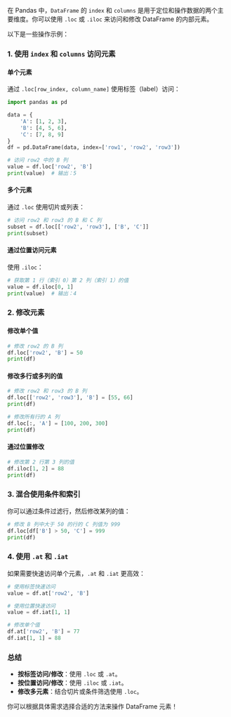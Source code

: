 在 Pandas 中，`DataFrame` 的 `index` 和 `columns` 是用于定位和操作数据的两个主要维度。你可以使用 `.loc` 或 `.iloc` 来访问和修改 DataFrame 的内部元素。

以下是一些操作示例：

### 1. **使用 `index` 和 `columns` 访问元素**
#### 单个元素
通过 `.loc[row_index, column_name]` 使用标签（label）访问：
```python
import pandas as pd

data = {
    'A': [1, 2, 3],
    'B': [4, 5, 6],
    'C': [7, 8, 9]
}
df = pd.DataFrame(data, index=['row1', 'row2', 'row3'])

# 访问 row2 中的 B 列
value = df.loc['row2', 'B']
print(value)  # 输出：5
```

#### 多个元素
通过 `.loc` 使用切片或列表：
```python
# 访问 row2 和 row3 的 B 和 C 列
subset = df.loc[['row2', 'row3'], ['B', 'C']]
print(subset)
```

#### 通过位置访问元素
使用 `.iloc`：
```python
# 获取第 1 行（索引 0）第 2 列（索引 1）的值
value = df.iloc[0, 1]
print(value)  # 输出：4
```

### 2. **修改元素**
#### 修改单个值
```python
# 修改 row2 的 B 列
df.loc['row2', 'B'] = 50
print(df)
```

#### 修改多行或多列的值
```python
# 修改 row2 和 row3 的 B 列
df.loc[['row2', 'row3'], 'B'] = [55, 66]
print(df)

# 修改所有行的 A 列
df.loc[:, 'A'] = [100, 200, 300]
print(df)
```

#### 通过位置修改
```python
# 修改第 2 行第 3 列的值
df.iloc[1, 2] = 88
print(df)
```

### 3. **混合使用条件和索引**
你可以通过条件过滤行，然后修改某列的值：
```python
# 修改 B 列中大于 50 的行的 C 列值为 999
df.loc[df['B'] > 50, 'C'] = 999
print(df)
```

### 4. **使用 `.at` 和 `.iat`**
如果需要快速访问单个元素，`.at` 和 `.iat` 更高效：
```python
# 使用标签快速访问
value = df.at['row2', 'B']

# 使用位置快速访问
value = df.iat[1, 1]

# 修改单个值
df.at['row2', 'B'] = 77
df.iat[1, 1] = 88
```

### 总结
- **按标签访问/修改**：使用 `.loc` 或 `.at`。
- **按位置访问/修改**：使用 `.iloc` 或 `.iat`。
- **修改多元素**：结合切片或条件筛选使用 `.loc`。

你可以根据具体需求选择合适的方法来操作 DataFrame 元素！